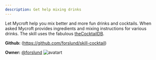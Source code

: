 ```yaml
---
description: Get help mixing drinks
---
```

Let Mycroft help you mix better and more fun drinks and cocktails. When asked Mycroft provides ingredients and mixing instructions for various drinks. The skill uses the fabulous [theCocktailDB](https://thecocktaildb.com/).

**Github:** (https://github.com/forslund/skill-cocktail)

**Owner:** [@forslund](https://github.com/forslund) ![avatart](https://avatars0.githubusercontent.com/u/804543?v=4)

